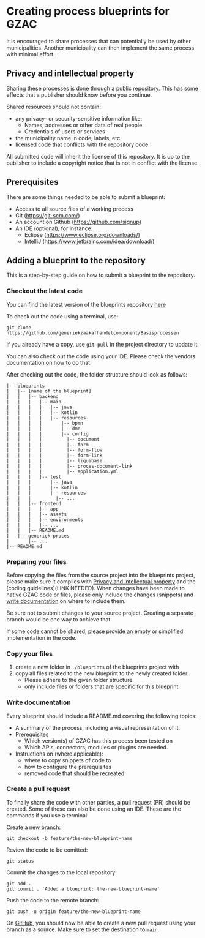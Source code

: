 # Creating process blueprints for GZAC #
It is encouraged to share processes that can potentially be used by other municipalities. Another municipality can then implement the same process with minimal effort.

## Privacy and intellectual property
Sharing these processes is done through a public repository. This has some effects that a publisher should know before you continue.

Shared resources should not contain:
* any privacy- or security-sensitive information like:
  * Names, addresses or other data of real people.
  * Credentials of users or services
* the municipality name in code, labels, etc.
* licensed code that conflicts with the repository code

All submitted code will inherit the license of this repository. It is up to the publisher to include a copyright notice that is not in conflict with the license.

## Prerequisites
There are some things needed to be able to submit a blueprint:
* Access to all source files of a working process
* Git (https://git-scm.com/)
* An account on Github (https://github.com/signup)
* An IDE (optional), for instance:
  * Eclipse (https://www.eclipse.org/downloads/)
  * IntelliJ (https://www.jetbrains.com/idea/download/)

## Adding a blueprint to the repository
This is a step-by-step guide on how to submit a blueprint to the repository.

### Checkout the latest code
You can find the latest version of the blueprints repository [here](https://github.com/generiekzaakafhandelcomponent/Basisprocessen)

To check out the code using a terminal, use:
```
git clone https://github.com/generiekzaakafhandelcomponent/Basisprocessen
```

If you already have a copy, use `git pull` in the project directory to update it.

You can also check out the code using your IDE. Please check the vendors documentation on how to do that.

After checking out the code, the folder structure should look as follows:
```
|-- blueprints
|   |-- [name of the blueprint]
|   |   |-- backend
|   |   |   |-- main
|   |   |   |   |-- java
|   |   |   |   |-- kotlin
|   |   |   |   |-- resources
|   |   |   |       |-- bpmn
|   |   |   |       |-- dmn
|   |   |   |       |-- config
|   |   |   |         |-- document
|   |   |   |         |-- form
|   |   |   |         |-- form-flow
|   |   |   |         |-- form-link
|   |   |   |         |-- liquibase
|   |   |   |         |-- proces-document-link
|   |   |   |         |-- application.yml
|   |   |   |-- test
|   |   |       |-- java
|   |   |       |-- kotlin
|   |   |       |-- resources
|   |   |         |-- ...
|   |   |-- frontend
|   |   |   |-- app
|   |   |   |-- assets
|   |   |   |-- environments 
|   |   |   |-- ...
|   |   |-- README.md
|   |-- generiek-proces
|       |-- ...
|-- README.md
```

### Preparing your files ##
Before copying the files from the source project into the blueprints project, please make sure it complies with [Privacy and intellectual property](#privacy-and-intellectual-property) and the [coding guidelines](LINK NEEDED).
When changes have been made to native GZAC code or files, please only include the changes (snippets) and [write documentation](#write-documentation) on where to include them.

Be sure not to submit changes to your source project. Creating a separate branch would be one way to achieve that.

If some code cannot be shared, please provide an empty or simplified implementation in the code.

### Copy your files
1. create a new folder in `./blueprints` of the blueprints project with 
2. copy all files related to the new blueprint to the newly created folder. 
   * Please adhere to the given folder structure. 
   * only include files or folders that are specific for this blueprint. 

### Write documentation
Every blueprint should include a README.md covering the following topics:
* A summary of the process, including a visual representation of it.
* Prerequisites
  * Which version(s) of GZAC has this process been tested on
  * Which APIs, connectors, modules or plugins are needed.
* Instructions on (where applicable):
  * where to copy snippets of code to
  * how to configure the prerequisites
  * removed code that should be recreated

### Create a pull request
To finally share the code with other parties, a pull request (PR) should be created. Some of these can also be done using an IDE. These are the commands if you use a terminal:

Create a new branch:
```
git checkout -b feature/the-new-blueprint-name
```
Review the code to be comitted:
```
git status
```
Commit the changes to the local repository:
```
git add .
git commit . 'Added a blueprint: the-new-blueprint-name'
```
Push the code to the remote branch:
```
git push -u origin feature/the-new-blueprint-name
```
On [GitHub](https://github.com/generiekzaakafhandelcomponent/Basisprocessen), you should now be able to create a new pull request using your branch as a source. Make sure to set the destination to `main`.
